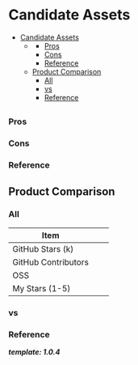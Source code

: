# Candidate Assets

- [Candidate Assets](#candidate-assets)
  - [](#)
    - [Pros](#pros)
    - [Cons](#cons)
    - [Reference](#reference)
  - [Product Comparison](#product-comparison)
    - [All](#all)
    - [vs](#vs)
    - [Reference](#reference-1)

##

### Pros

### Cons

### Reference

## Product Comparison

### All

| Item                | <PRODUCT1> | <PRODUCTX> |
| ------------------- | ---------- | ---------- |
| GitHub Stars (k)    |            |            |
| GitHub Contributors |            |            |
| OSS                 |            |            |
| My Stars (1-5)      |            |            |

### vs

### Reference

**_template: 1.0.4_**
